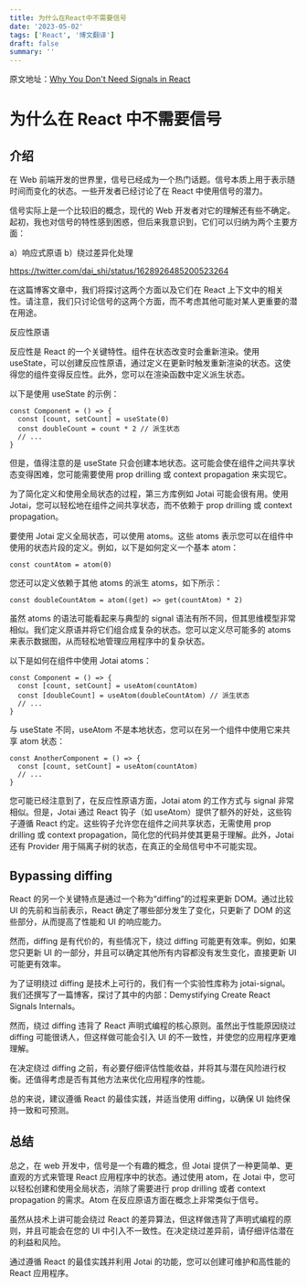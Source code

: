 ```yaml
---
title: 为什么在React中不需要信号
date: '2023-05-02'
tags: ['React', '博文翻译']
draft: false
summary: ''
---
```


原文地址：[Why You Don't Need Signals in React](https://blog.axlight.com/posts/why-you-dont-need-signals-in-react/)

# 为什么在 React 中不需要信号

## 介绍

在 Web 前端开发的世界里，信号已经成为一个热门话题。信号本质上用于表示随时间而变化的状态。一些开发者已经讨论了在 React 中使用信号的潜力。

信号实际上是一个比较旧的概念，现代的 Web 开发者对它的理解还有些不确定。起初，我也对信号的特性感到困惑，但后来我意识到，它们可以归纳为两个主要方面：

a）响应式原语
b）绕过差异化处理

https://twitter.com/dai_shi/status/1628926485200523264

在这篇博客文章中，我们将探讨这两个方面以及它们在 React 上下文中的相关性。请注意，我们只讨论信号的这两个方面，而不考虑其他可能对某人更重要的潜在用途。

反应性原语

反应性是 React 的一个关键特性。组件在状态改变时会重新渲染。使用 useState，可以创建反应性原语，通过定义在更新时触发重新渲染的状态。这使得您的组件变得反应性。此外，您可以在渲染函数中定义派生状态。

以下是使用 useState 的示例：

```tsx
const Component = () => {
  const [count, setCount] = useState(0)
  const doubleCount = count * 2 // 派生状态
  // ...
}
```

但是，值得注意的是 useState 只会创建本地状态。这可能会使在组件之间共享状态变得困难，您可能需要使用 prop drilling 或 context propagation 来实现它。

为了简化定义和使用全局状态的过程，第三方库例如 Jotai 可能会很有用。使用 Jotai，您可以轻松地在组件之间共享状态，而不依赖于 prop drilling 或 context propagation。

要使用 Jotai 定义全局状态，可以使用 atoms。这些 atoms 表示您可以在组件中使用的状态片段的定义。例如，以下是如何定义一个基本 atom：

```tsx
const countAtom = atom(0)
```

您还可以定义依赖于其他 atoms 的派生 atoms，如下所示：

```tsx
const doubleCountAtom = atom((get) => get(countAtom) * 2)
```

虽然 atoms 的语法可能看起来与典型的 signal 语法有所不同，但其思维模型非常相似。我们定义原语并将它们组合成复杂的状态。您可以定义尽可能多的 atoms 来表示数据图，从而轻松地管理应用程序中的复杂状态。

以下是如何在组件中使用 Jotai atoms：

```tsx
const Component = () => {
  const [count, setCount] = useAtom(countAtom)
  const [doubleCount] = useAtom(doubleCountAtom) // 派生状态
  // ...
}
```

与 useState 不同，useAtom 不是本地状态，您可以在另一个组件中使用它来共享 atom 状态：

```tsx
const AnotherComponent = () => {
  const [count, setCount] = useAtom(countAtom)
  // ...
}
```

您可能已经注意到了，在反应性原语方面，Jotai atom 的工作方式与 signal 非常相似。但是，Jotai 通过 React 钩子（如 useAtom）提供了额外的好处，这些钩子遵循 React 约定。这些钩子允许您在组件之间共享状态，无需使用 prop drilling 或 context propagation，简化您的代码并使其更易于理解。此外，Jotai 还有 Provider 用于隔离子树的状态，在真正的全局信号中不可能实现。

## Bypassing diffing

React 的另一个关键特点是通过一个称为“diffing”的过程来更新 DOM。通过比较 UI 的先前和当前表示，React 确定了哪些部分发生了变化，只更新了 DOM 的这些部分，从而提高了性能和 UI 的响应能力。

然而，diffing 是有代价的，有些情况下，绕过 diffing 可能更有效率。例如，如果您只更新 UI 的一部分，并且可以确定其他所有内容都没有发生变化，直接更新 UI 可能更有效率。

为了证明绕过 diffing 是技术上可行的，我们有一个实验性库称为 jotai-signal。我们还撰写了一篇博客，探讨了其中的内部：Demystifying Create React Signals Internals。

然而，绕过 diffing 违背了 React 声明式编程的核心原则。虽然出于性能原因绕过 diffing 可能很诱人，但这样做可能会引入 UI 的不一致性，并使您的应用程序更难理解。

在决定绕过 diffing 之前，有必要仔细评估性能收益，并将其与潜在风险进行权衡。还值得考虑是否有其他方法来优化应用程序的性能。

总的来说，建议遵循 React 的最佳实践，并适当使用 diffing，以确保 UI 始终保持一致和可预测。

## 总结

总之，在 web 开发中，信号是一个有趣的概念，但 Jotai 提供了一种更简单、更直观的方式来管理 React 应用程序中的状态。通过使用 atom，在 Jotai 中，您可以轻松创建和使用全局状态，消除了需要进行 prop drilling 或者 context propagation 的需求。Atom 在反应原语方面在概念上非常类似于信号。

虽然从技术上讲可能会绕过 React 的差异算法，但这样做违背了声明式编程的原则，并且可能会在您的 UI 中引入不一致性。在决定绕过差异前，请仔细评估潜在的利益和风险。

通过遵循 React 的最佳实践并利用 Jotai 的功能，您可以创建可维护和高性能的 React 应用程序。
